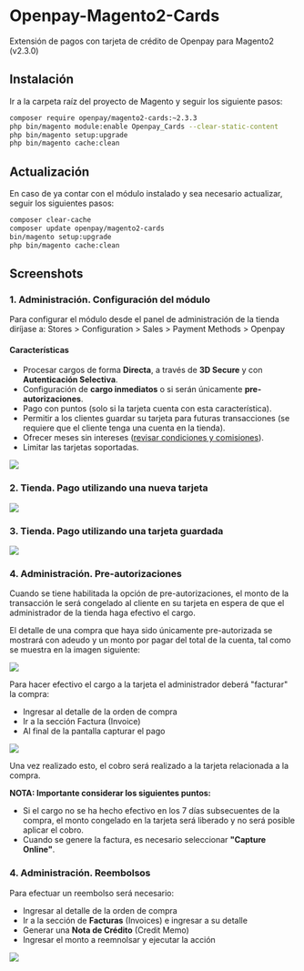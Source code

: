 # Openpay-Magento2-Cards

Extensión de pagos con tarjeta de crédito de Openpay para Magento2 (v2.3.0)


## Instalación

Ir a la carpeta raíz del proyecto de Magento y seguir los siguiente pasos:

```bash    
composer require openpay/magento2-cards:~2.3.3
php bin/magento module:enable Openpay_Cards --clear-static-content
php bin/magento setup:upgrade
php bin/magento cache:clean
```


## Actualización
En caso de ya contar con el módulo instalado y sea necesario actualizar, seguir los siguientes pasos:

```bash
composer clear-cache
composer update openpay/magento2-cards
bin/magento setup:upgrade
php bin/magento cache:clean
```

## Screenshots


### 1. Administración. Configuración del módulo

Para configurar el módulo desde el panel de administración de la tienda diríjase a: Stores > Configuration > Sales > Payment Methods > Openpay

#### Características

- Procesar cargos de forma **Directa**, a través de **3D Secure** y con **Autenticación Selectiva**.
- Configuración de **cargo inmediatos** o si serán únicamente **pre-autorizaciones**.
- Pago con puntos (solo si la tarjeta cuenta con esta característica).
- Permitir a los clientes guardar su tarjeta para futuras transacciones (se requiere que el cliente tenga una cuenta en la tienda).
- Ofrecer meses sin intereses ([revisar condiciones y comisiones](https://mage2.pro/t/755)).
- Limitar las tarjetas soportadas.

![](https://drive.google.com/uc?export=view&id=1MoT4bjXc3yXkhJhZ0eEVqaKMtcJRGep4)

### 2. Tienda. Pago utilizando una nueva tarjeta

![](https://drive.google.com/uc?export=view&id=1p0s_uWGeRhlbZ1_e7QMBMfwH87-FRZlg)

### 3. Tienda. Pago utilizando una tarjeta guardada

![](https://drive.google.com/uc?export=view&id=1Z-IdFYKlew9Vg4XNr2PXD5fGsJh4UACA)

### 4. Administración. Pre-autorizaciones

Cuando se tiene habilitada la opción de pre-autorizaciones, el monto de la transacción le será congelado al cliente en su tarjeta en espera de que el administrador de la tienda haga efectivo el cargo.

El detalle de una compra que haya sido únicamente pre-autorizada se mostrará con adeudo y un monto  por pagar del total de la cuenta, tal como se muestra en la imagen siguiente:

![](https://drive.google.com/uc?export=view&id=13FcNYEMdznjMfVdVl6EHHA3oLDOVHeKf)

Para hacer efectivo el cargo a la tarjeta el administrador deberá "facturar" la compra:
- Ingresar al detalle de la orden de compra
- Ir a la sección Factura (Invoice)
- Al final de la pantalla capturar el pago

![](https://drive.google.com/uc?export=view&id=1MsrxA2xhtAV7vK9FFW7UnpVRhYELzXMs)

Una vez realizado esto, el cobro será realizado a la tarjeta relacionada a la compra. 

**NOTA: Importante considerar los siguientes puntos:**
- Si el cargo no se ha hecho efectivo en los 7 días subsecuentes de la compra, el monto congelado en la tarjeta será liberado y no será posible aplicar el cobro.
- Cuando se genere la factura, es necesario seleccionar **"Capture Online"**.

### 4. Administración. Reembolsos

Para efectuar un reembolso será necesario:
- Ingresar al detalle de la orden de compra
- Ir a la sección de **Facturas** (Invoices) e ingresar a su detalle
- Generar una **Nota de Crédito** (Credit Memo)
- Ingresar el monto a reemnolsar y ejecutar la acción

![](https://drive.google.com/uc?export=view&id=1a-FRS27UXAW27-GU6xi_AbqsWnaXh1dc)
